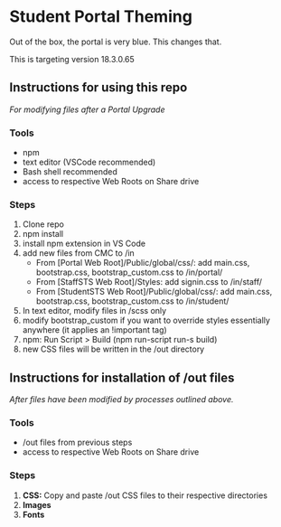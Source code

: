 # Student Portal Theming

Out of the box, the portal is very blue.
This changes that.

This is targeting version 18.3.0.65


## Instructions for using this repo 
_For modifying files after a Portal Upgrade_

### Tools
- npm
- text editor (VSCode recommended)
- Bash shell recommended
- access to respective Web Roots on Share drive

### Steps
1. Clone repo
2. npm install
3. install npm extension in VS Code 
4. add new files from CMC to /in 
   - From [Portal Web Root]/Public/global/css/: add main.css, bootstrap.css, bootstrap_custom.css to /in/portal/
   - From [StaffSTS Web Root]/Styles: add signin.css to /in/staff/
   - From [StudentSTS Web Root]/Public/global/css/: add main.css, bootstrap.css, bootstrap_custom.css to /in/student/
5. In text editor, modify files in  /scss only
6. modify bootstrap_custom if you want to override styles essentially anywhere (it applies an !important tag)
7. npm: Run Script > Build (npm run-script run-s build)
8. new CSS files will be written in the /out directory

## Instructions for installation of /out files 
_After files have been modified by processes outlined above._ 

### Tools
- /out files from previous steps
- access to respective Web Roots on Share drive

### Steps
1. **CSS:** Copy and paste /out CSS files to their respective directories
2. **Images**
3. **Fonts**